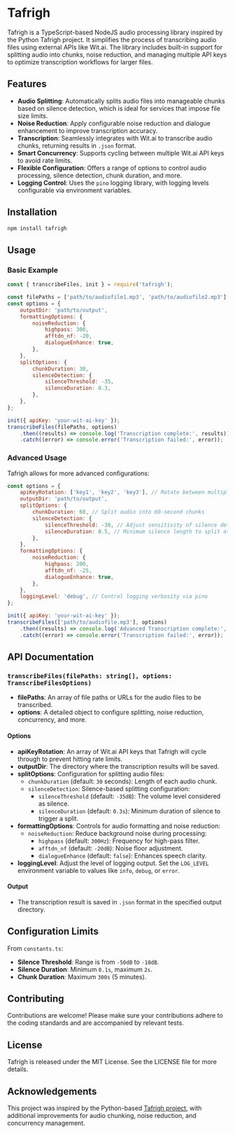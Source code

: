 # Tafrigh

Tafrigh is a TypeScript-based NodeJS audio processing library inspired by the Python Tafrigh project. It simplifies the process of transcribing audio files using external APIs like Wit.ai. The library includes built-in support for splitting audio into chunks, noise reduction, and managing multiple API keys to optimize transcription workflows for larger files.

## Features

-   **Audio Splitting**: Automatically splits audio files into manageable chunks based on silence detection, which is ideal for services that impose file size limits.
-   **Noise Reduction**: Apply configurable noise reduction and dialogue enhancement to improve transcription accuracy.
-   **Transcription**: Seamlessly integrates with Wit.ai to transcribe audio chunks, returning results in `.json` format.
-   **Smart Concurrency**: Supports cycling between multiple Wit.ai API keys to avoid rate limits.
-   **Flexible Configuration**: Offers a range of options to control audio processing, silence detection, chunk duration, and more.
-   **Logging Control**: Uses the `pino` logging library, with logging levels configurable via environment variables.

## Installation

```bash
npm install tafrigh
```

## Usage

### Basic Example

```javascript
const { transcribeFiles, init } = require('tafrigh');

const filePaths = ['path/to/audiofile1.mp3', 'path/to/audiofile2.mp3'];
const options = {
    outputDir: 'path/to/output',
    formattingOptions: {
        noiseReduction: {
            highpass: 300,
            afftdn_nf: -20,
            dialogueEnhance: true,
        },
    },
    splitOptions: {
        chunkDuration: 30,
        silenceDetection: {
            silenceThreshold: -35,
            silenceDuration: 0.3,
        },
    },
};

init({ apiKey: 'your-wit-ai-key' });
transcribeFiles(filePaths, options)
    .then((results) => console.log('Transcription complete:', results))
    .catch((error) => console.error('Transcription failed:', error));
```

### Advanced Usage

Tafrigh allows for more advanced configurations:

```javascript
const options = {
    apiKeyRotation: ['key1', 'key2', 'key3'], // Rotate between multiple API keys
    outputDir: 'path/to/output',
    splitOptions: {
        chunkDuration: 60, // Split audio into 60-second chunks
        silenceDetection: {
            silenceThreshold: -30, // Adjust sensitivity of silence detection
            silenceDuration: 0.5, // Minimum silence length to split at
        },
    },
    formattingOptions: {
        noiseReduction: {
            highpass: 200,
            afftdn_nf: -25,
            dialogueEnhance: true,
        },
    },
    loggingLevel: 'debug', // Control logging verbosity via pino
};

init({ apiKey: 'your-wit-ai-key' });
transcribeFiles(['path/to/audiofile.mp3'], options)
    .then((results) => console.log('Advanced Transcription complete:', results))
    .catch((error) => console.error('Transcription failed:', error));
```

## API Documentation

### `transcribeFiles(filePaths: string[], options: TranscribeFilesOptions)`

-   **filePaths**: An array of file paths or URLs for the audio files to be transcribed.
-   **options**: A detailed object to configure splitting, noise reduction, concurrency, and more.

#### Options

-   **apiKeyRotation**: An array of Wit.ai API keys that Tafrigh will cycle through to prevent hitting rate limits.
-   **outputDir**: The directory where the transcription results will be saved.
-   **splitOptions**: Configuration for splitting audio files:
    -   `chunkDuration` (default: `30` seconds): Length of each audio chunk.
    -   `silenceDetection`: Silence-based splitting configuration:
        -   `silenceThreshold` (default: `-35dB`): The volume level considered as silence.
        -   `silenceDuration` (default: `0.3s`): Minimum duration of silence to trigger a split.
-   **formattingOptions**: Controls for audio formatting and noise reduction:
    -   `noiseReduction`: Reduce background noise during processing:
        -   `highpass` (default: `300Hz`): Frequency for high-pass filter.
        -   `afftdn_nf` (default: `-20dB`): Noise floor adjustment.
        -   `dialogueEnhance` (default: `false`): Enhances speech clarity.
-   **loggingLevel**: Adjust the level of logging output. Set the `LOG_LEVEL` environment variable to values like `info`, `debug`, or `error`.

#### Output

-   The transcription result is saved in `.json` format in the specified output directory.

## Configuration Limits

From `constants.ts`:

-   **Silence Threshold**: Range is from `-50dB` to `-10dB`.
-   **Silence Duration**: Minimum `0.1s`, maximum `2s`.
-   **Chunk Duration**: Maximum `300s` (5 minutes).

## Contributing

Contributions are welcome! Please make sure your contributions adhere to the coding standards and are accompanied by relevant tests.

## License

Tafrigh is released under the MIT License. See the LICENSE file for more details.

## Acknowledgements

This project was inspired by the Python-based [Tafrigh project](https://github.com/ieasybooks/tafrigh), with additional improvements for audio chunking, noise reduction, and concurrency management.
